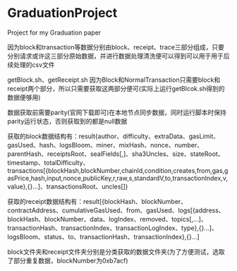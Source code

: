 # GraduationProject
Project for my Graduation paper

因为block和transaction等数据分别由block、receipt、trace三部分组成，只要分别请求或许这三部分原始数据，并进行数据处理清洗便可以得到可以用于用于后续处理的csv文件

getBlock.sh、getReceipt.sh
因为Block和NormalTransaction只需要block和receipt两个部分，所以只需要获取这两部分便可(实际上运行getBlcok.sh得到的数据便够用)

数据获取前需要parity(官网下载即可)在本地节点同步数据，同时运行脚本时保持parity运行状态，否则获取到的都是null数据

获取的block数据结构有：result{author、difficulty、extraData、gasLimit、gasUsed、hash、logsBloom、miner、mixHash、nonce、number、parentHash、receiptsRoot、sealFields[,]、sha3Uncles、size、stateRoot、timestamp、totalDifficulty、transactions[{blockHash,blockNumber,chainId,condition,creates,from,gas,gasPrice,hash,input,nonce,publicKey,r,raw,s,standardV,to,transactionIndex,v,value},{}...]、transactionsRoot、uncles[]}

获取的receipt数据结构有：result[{blockHash、blockNumber、contractAddress、cumulativeGasUsed、from、gasUsed、logs[{address、blockHash、blockNumber、data、logIndex、removed、topics[,...]、transactionHash、transactionIndex、transactionLogIndex、type},{}...]、logsBloom、status、to、transactionHash、transactionIndex},{}...]

block文件夹和receipt文件夹分别是分类获取的数据文件夹(为了方便测试，选取了部分重复数据，blockNumber为0xb7acf)